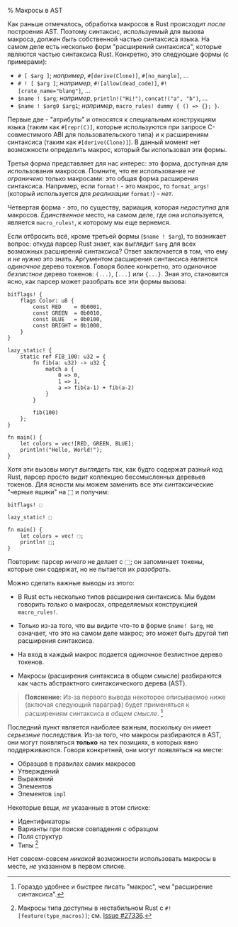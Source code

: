 % Макросы в AST

Как раньше отмечалось, обработка макросов в Rust происходит *после* построения
AST. Поэтому синтаксис, используемый для вызова макроса, *должен быть*
собственной частью синтаксиса языка. На самом деле есть несколько форм
"расширений синтаксиса", которые являются частью синтаксиса Rust. Конкретно, это
следующие формы (с примерами):

* `# [ $arg ]`; *например*, `#[derive(Clone)]`, `#[no_mangle]`, …
* `# ! [ $arg ]`; *например*, `#![allow(dead_code)]`, `#![crate_name="blang"]`, …
* `$name ! $arg`; *например*, `println!("Hi!")`, `concat!("a", "b")`, …
* `$name ! $arg0 $arg1`; *например*, `macro_rules! dummy { () => {}; }`.

Первые две -  "атрибуты" и относятся к специальным конструкциям языка (таким как
`#[repr(C)]`, которые используются при запросе C-совместимого ABI для
пользовательского типа) и к расширениям синтаксиса (таким как
`#[derive(Clone)]`). В данный момент нет возможности определить макрос, который
бы использовал эти формы.

Третья форма представляет для нас интерес: это форма, доступная для
использования макросов. Помните, что ее использование *не ограничено* только
макросами: это общая форма расширения синтаксиса.  Например, если `format!` -
это макрос, то `format_args!` (который используется для *реализации* `format!`) -
*нет*.

Четвертая форма - это, по существу, вариация, которая *недоступна* для макросов.
*Единственное* место, на самом деле, где она используется, является
`macro_rules!`, к которому мы еще вернемся.

Если отбросить всё, кроме третьей формы (`$name ! $arg`), то возникает вопрос:
откуда парсер Rust знает, как выглядит `$arg` для всех возможных расширений
синтаксиса? Ответ заключается в том, что ему и *не нужно* это знать. Аргументом
расширения синтаксиса является *одиночное* дерево токенов. Говоря более
конкретно, это одиночное *безлистное* дерево токенов: `(...)`, `[...]` или
`{...}`. Зная это, становится ясно, как парсер может разобрать все эти формы
вызова:

```ignore
bitflags! {
    flags Color: u8 {
        const RED    = 0b0001,
        const GREEN  = 0b0010,
        const BLUE   = 0b0100,
        const BRIGHT = 0b1000,
    }
}

lazy_static! {
    static ref FIB_100: u32 = {
        fn fib(a: u32) -> u32 {
            match a {
                0 => 0,
                1 => 1,
                a => fib(a-1) + fib(a-2)
            }
        }

        fib(100)
    };
}

fn main() {
    let colors = vec![RED, GREEN, BLUE];
    println!("Hello, World!");
}
```

Хотя эти вызовы могут *выглядеть* так, как будто содержат разный код Rust,
парсер просто видит коллекцию бессмысленных деревьев токенов. Для ясности мы
можем заменить все эти синтаксические "черные ящики" на ⬚ и получим:

```text
bitflags! ⬚

lazy_static! ⬚

fn main() {
    let colors = vec! ⬚;
    println! ⬚;
}
```

Повторим: парсер *ничего* не делает с ⬚; он запоминает токены, которые они
содержат, но не пытается их *разобрать*.

Можно сделать важные выводы из этого:

* В Rust есть несколько типов расширения синтаксиса. Мы будем говорить *только*
о макросах, определяемых конструкцией `macro_rules!`.

* Только из-за того, что вы видите что-то в форме `$name! $arg`, не означает,
что это на самом деле макрос; это может быть другой тип расширения синтаксиса.

* На вход в каждый макрос подается одиночное безлистное дерево токенов.

* Макросы (расширения синтаксиса в общем смысле) разбираются как
часть абстрактного синтаксического дерева (AST).


> **Пояснение**: Из-за первого вывода некоторое описываемое ниже (включая
 следующий параграф) будет применяться к расширениям синтаксиса *в общем смысле*.
 [^writer-is-lazy]

[^writer-is-lazy]: Гораздо удобнее и быстрее писать "макрос", чем "расширение
синтаксиса".

Последний пункт является наиболее важным, поскольку он имеет *серьезные*
последствия. Из-за того, что макросы разбираются в AST, они могут появляться
**только** на тех позициях, в которых явно поддерживаются. Говоря
конкретней, они могут появляться на месте:

* Образцов в правилах самих макросов
* Утверждений
* Выражений
* Элементов
* Элементов `impl`

Некоторые вещи, *не* указанные в этом списке:

* Идентификаторы
* Варианты при поиске совпадения с образцом
* Поля структур
* Типы [^type-macros]

[^type-macros]: Макросы типа доступны в нестабильном Rust с
`#![feature(type_macros)]`; см. [Issue #27336](https://github.com/rust-lang/rust/issues/27336).

Нет совсем-совсем *никакой* возможности использовать макросы в месте, *не*
указанном в первом списке.
